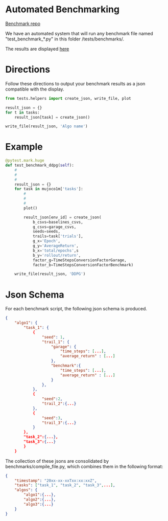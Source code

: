 # Automated Benchmarking
[Benchmark repo](https://github.com/rlworkgroup/benchmarks)

We have an automated system that will run any benchmark file named "test_benchmark_*.py" in this folder /tests/benchmarks/.

The results are displayed [here](https://rlworkgroup.github.io/benchmarks/)

# Directions
Follow these directions to output your benchmark results as a json compatible with the display.
```python
from tests.helpers import create_json, write_file, plot

result_json = {}
for t in tasks:
    result_json[task] = create_json()

write_file(result_json, 'Algo name')
```

# Example

```python
@pytest.mark.huge
def test_benchmark_ddpg(self):
    #
    #
    #
    result_json = {}
    for task in mujoco1m['tasks']:
        #
        #
        #
        plot()

        result_json[env_id] = create_json(
            b_csvs=baselines_csvs,
            g_csvs=garage_csvs,
            seeds=seeds,
            trails=task['trials'],
            g_x='Epoch',
            g_y='AverageReturn',
            b_x='total/epochs',s
            b_y='rollout/return',
            factor_g=TimeStepsConversionFactorGarage,
            factor_b=TimeStepsConversionFactorBenchmark)

    write_file(result_json, 'DDPG')
```

# Json Schema
For each benchmark script, the following json schema is produced.

```json
{
    "algo1": {
        "task_1": {
            {
                "seed": 1,
                "trail_1": {
                    "garage": {
                        "time_steps": [...],
                        "average_return" : [...]
                    },
                    "benchmark":{
                        "time_steps": [...],
                        "average_return" : [...]
                    }
                },
            },
            {
                "seed":2,
                "trail_2":{...}
            },
            {
                "seed":3,
                "trail_3":{...}
            }
        },
        "task_2":{...},
        "task_3":{...}
        }
    }
```

The collection of these jsons are consolidated by benchmarks/compile_file.py, which combines them in the following format:
```json
{
    "timestamp": "20xx-xx-xxTxx:xx:xxZ",
    "tasks": ["task_1", "task_2", "task_3",...],
    "algos": {
        "algo1":{...},
        "algo2":{...},
        "algo3":{...}
    }
}
```
